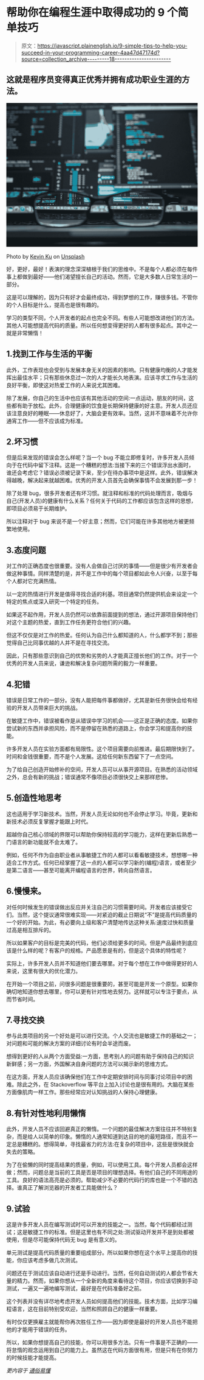 # 帮助你在编程生涯中取得成功的 9 个简单技巧

> 原文：<https://javascript.plainenglish.io/9-simple-tips-to-help-you-succeed-in-your-programming-career-4aa47d47174d?source=collection_archive---------18----------------------->

## 这就是程序员变得真正优秀并拥有成功职业生涯的方法。

![](img/199bebef887a0e856fb554849e72fbaa.png)

Photo by [Kevin Ku](https://unsplash.com/@ikukevk?utm_source=medium&utm_medium=referral) on [Unsplash](https://unsplash.com?utm_source=medium&utm_medium=referral)

好，更好，最好！表演的理念深深植根于我们的思维中。不是每个人都必须在每件事上都做到最好——他们渴望擅长自己的活动。然而，它是大多数人日常生活的一部分。

这是可以理解的，因为只有好才会最终成功，得到梦想的工作，赚很多钱。不管你的个人目标是什么，提高也是很有趣的。

学习的类型不同，个人开发者的起点也完全不同。有些人可能想改进他们的方法。其他人可能想提高代码的质量。所以任何想变得更好的人都有很多起点。其中之一就是非常懒惰！

## 1.找到工作与生活的平衡

此外，工作表现也会受到与发展本身无关的因素的影响。只有健康均衡的人才能发挥出最佳水平；只有那些休息过一次的人才能长久地表演。应该寻求工作与生活的良好平衡，即使这对热爱工作的人来说尤其困难。

除了发展，你自己的生活中也应该有其他活动的空间:一点运动，朋友的时间，这些都有助于放松。此外，合理健康的饮食是长期保持健康的好主意。开发人员还应该注意良好的睡眠——休息好了，大脑会更有效率。当然，这并不意味着不允许你通宵工作——但不应该成为标准。

## 2.坏习惯

但是后来发现的错误会怎么样呢？当一个 bug 不能立即修复时，许多开发人员倾向于在代码中留下注释。这是一个糟糕的想法:当接下来的三个错误浮出水面时，谁还会考虑它？错误必须被记录下来，至少在待办事项中是这样。此外，错误解决得越晚，解决起来就越困难。优秀的开发人员首先会确保事情不会发展到那一步！

除了处理 bug，很多开发者还有坏习惯。就注释和标准的代码处理而言，吸烟与自己(开发人员)的健康有什么关系？任何关于代码的工作都应该包含这样的思想，即项目必须易于长期维护。

所以注释对于 bug 来说不是一个好主意；然而，它们可能在许多其他地方被更频繁地使用。

## 3.态度问题

对工作的正确态度也很重要。没有人会做自己讨厌的事情——但是很少有开发者会做这种事情。同样清楚的是，并不是工作中的每个项目都如此令人兴奋，以至于每个人都对它充满热情。

以一定的热情进行开发是值得寻找合适的利基。项目通常仍然提供机会来设定一个特定的焦点或深入研究一个特定的任务。

如果这不起作用，开发人员仍然可以依靠前面提到的想法，通过开源项目保持他们对这个主题的热爱，直到工作任务更符合他们的兴趣。

但这不仅仅是对工作的热爱。任何认为自己什么都知道的人，什么都学不到；那些觉得自己比同事优越的人并不是在寻找交流。

因此，只有那些意识到自己的优势和劣势的人才能真正擅长他们的工作。对于一个优秀的开发人员来说，谦逊和解决复杂问题所需的毅力一样重要。

## 4.犯错

错误是日常工作的一部分。没有人能把每件事都做好，尤其是新任务很快会给有经验的开发人员带来巨大的挑战。

在敏捷工作中，错误被看作是从错误中学习的机会——这正是正确的态度。如果你尝试新的东西并承担风险，而不是停留在熟悉的道路上，你会学习和提高你的技能。

许多开发人员在实验方面都有局限性。这个项目需要向前推进。最后期限快到了。时间和金钱很重要，而不是个人发展。这给任何新东西留下了一点空间。

为了给自己创造开始修补的空间，开发人员可以从事开源项目。在熟悉的活动领域之外，总会有新的挑战；错误通常不像项目必须很快交上来那样悲惨。

## 5.创造性地思考

这也适用于学习新技术。当然，开发人员无论如何也不会停止学习。毕竟，更新和新技术必须反复掌握才能跟上时代。

超越你自己核心领域的界限可以帮助你保持较高的学习能力，这样在更新后熟悉一门语言的新功能就不会太难了。

例如，任何不作为自由职业者从事敏捷工作的人都可以看看敏捷技术，想想哪一种适合工作方式。任何已经掌握了这一点的人都可以学习新的(编程)语言，或者至少是第二语言——甚至可能离开编程语言的世界，转向自然语言。

## 6.慢慢来。

对任何时候发生的错误做出反应并关注自己的习惯需要时间。开发者应该接受它们。当然，这个提议通常很难实现——对紧迫的截止日期说“不”是提高代码质量的一个好的开始。为此，有必要向上级和客户清楚地传达这种关系:速度过快和质量过高是相互排斥的。

所以如果客户的目标是完美的代码，他们必须给更多的时间。但是产品最终到底应该是什么样的呢？有客户的规格。产品愿景是有的，但是这个具体的特性呢？

实际上，许多开发人员并不知道他们要去哪里。对于每个想在工作中做得更好的人来说，这里有很大的优化潜力。

在开始一个项目之前，问很多问题是很重要的，甚至可能是开发一个原型。如果你确切地知道你想去哪里，你可以更有针对性地去努力。这样就可以专注于要点，从而节省时间。

## 7.寻找交换

参与此类项目的另一个好处是可以进行交流。个人交流也是敏捷工作的基础之一；对问题和可能的解决方案的详细讨论有时会半途而废。

想得到更好的人从两个方面受益:一方面，思考别人的问题有助于保持自己的知识新鲜感；另一方面，外国解决自身问题的方法可以揭示新的思维方式。

在这方面，开发人员应该确保他们在工作中定期安排时间与同事讨论项目中的困难。除此之外，在 Stackoverflow 等平台上加入讨论也是很有用的。大脑在某些方面像肌肉一样工作。那些经常应对认知挑战的人保持心理健康。

## 8.有针对性地利用懒惰

此外，开发人员不应该回避真正的懒惰。一个问题的最佳解决方案往往并不特别复杂，而是给人以简单的印象。懒惰的人通常知道到达目的地的最短路径，而且不一定总是糟糕的。想得简单，寻找最省力的方法:在复杂的项目中，这些是很快就会失去的策略。

为了在偷懒的同时提高结果的质量，例如，可以使用工具。每个开发人员都会这样做；然而，问题总是当前的工具是否是项目的理想选择。有他们自己的不同用途的工具。良好的语法高亮是必须的。帮助减少不必要的代码行的库也是一个不错的选择。谁真正了解浏览器的开发者工具能做什么？

## 9.试验

这是许多开发人员在编写测试时可以开发的技能之一。当然，每个代码都经过测试；这是敏捷工作的标准。但是这里也有不同之处:测试驱动开发并不是到处都被使用，但是尽可能保持代码无 bug 是有意义的。

单元测试是提高代码质量的重要组成部分。所以如果你想在这个水平上提高你的技能，你应该考虑多做几次测试。

问题还在于测试应该自动进行还是手动进行。当然，任何自动测试的人都会节省大量的精力。然而，如果你想从一个全新的角度来看待这个项目，你应该切换到手动测试，一遍又一遍地编写测试，最好是在代码准备好之前。

这个列表并没有详尽地考虑开发人员如何提高他们的技能。技术方面，比如学习编程语言，这在目前特别受欢迎，当然和照顾自己的健康一样重要。

有时仅仅更换雇主就能帮你再次胜任工作——因为即使是最好的开发人员也不能把他的才能用于错误的任务。

所以，如果你想提高自己的技能，你可以用很多方法。只有一件事是不正确的——将怠惰的观念运用到自己的能力上。虽然这在代码方面很有用，但是只有在你努力的时候技能才能提高。

*更内容于* [*通俗易懂*](http://plainenglish.io/)